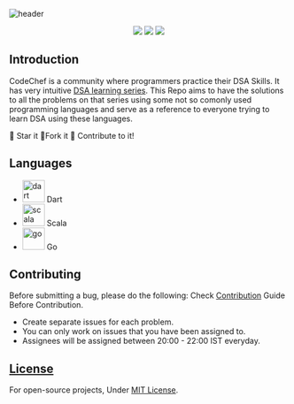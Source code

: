 ![header](https://capsule-render.vercel.app/api?type=rect&color=gradient&height=200&section=footer&text=CodeChef%20LRNDSA%20Solutions&fontSize=60&fontAlignY=50)
<p align="center">
<img src="https://img.shields.io/badge/language-Dart-blue?style=for-the-badge">
<img src="https://img.shields.io/badge/language-Scala-red?style=for-the-badge">
<img src="https://img.shields.io/badge/language-Go-blue?style=for-the-badge">
 </p>
<p align="center">
  
## Introduction

CodeChef is a community where programmers practice their DSA Skills. It has very intuitive [DSA learning series](https://www.codechef.com/LEARNDSA).
This Repo aims to have the solutions to all the problems on that series using some not so comonly used programming languages and serve as a reference to everyone trying to learn DSA using these languages.

:star2: Star it 
:fork_and_knife:Fork it
:handshake: Contribute to it!

## Languages
  - <img src="https://www.vectorlogo.zone/logos/dartlang/dartlang-icon.svg" alt="dart" width="40" height="40"/> Dart
  - <img src="https://devicons.github.io/devicon/devicon.git/icons/scala/scala-original.svg" alt="scala" width="40" height="40"/> Scala
  - <img src="https://devicons.github.io/devicon/devicon.git/icons/go/go-original.svg" alt="go" width="40" height="40"/> Go
  
## Contributing

Before submitting a bug, please do the following:
Check [Contribution](/CONTRIBUTING.md) Guide Before Contribution.

- Create separate issues for each problem.
- You can only work on issues that you have been assigned to.
- Assignees will be assigned between 20:00 - 22:00 IST everyday.

## [License](/LICENSE)

For open-source projects, Under [MIT License](/LICENSE).
